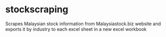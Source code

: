 # stockscraping
Scrapes Malaysian stock information from Malaysiastock.biz website and exports it by industry to each excel sheet in a new excel workbook
